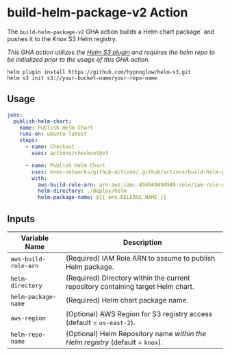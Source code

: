 # build-helm-package-v2 Action

The `build-helm-package-v2` GHA action builds a Helm chart package` and pushes it to the Knox S3 Helm registry.

_This GHA action utilizes the [Helm S3 plugin](https://github.com/hypnoglow/helm-s3) and requires the helm repo to be_
_initialized prior to the usage of this GHA action._

```shell
helm plugin install https://github.com/hypnoglow/helm-s3.git
helm s3 init s3://your-bucket-name/your-repo-name
```

## Usage

```yaml
jobs:
  publish-helm-chart:
    name: Publish Helm Chart
    runs-on: ubuntu-latest
    steps:
      - name: Checkout
        uses: actions/checkout@v3

      - name: Publish Helm Chart
        uses: knox-networks/github-actions/.github/actions/build-helm-package-v2@main
        with:
          aws-build-role-arn: arn:aws:iam::494949494949:role/iam-role-with-S3-access
          helm-directory: ./deploy/helm
          helm-package-name: ${{ env.RELEASE_NAME }}
```

## Inputs

| Variable Name        | Description                                                                      |
|----------------------|----------------------------------------------------------------------------------|
| `aws-build-role-arn` | (Required) IAM Role ARN to assume to publish Helm package.                       |
| `helm-directory`     | (Required) Directory within the current repository containing target Helm chart. |
| `helm-package-name`  | (Required) Helm chart package name.                                              |
| `aws-region`         | (Optional) AWS Region for S3 registry access (default = `us-east-2`).            |
| `helm-repo-name`     | (Optional) Helm Repository name _within the Helm registry_ (default = `knox`).   |
